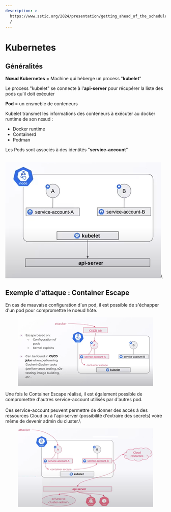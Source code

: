 ```yaml
---
description: >-
  https://www.sstic.org/2024/presentation/getting_ahead_of_the_schedule_manipulating_the_k8s_scheduler_to_perform_lateral_moves_in_a_cluster
  /
---
```


# Kubernetes

## Généralités

**Nœud Kubernetes** = Machine qui héberge un process "**kubelet**"

Le process "kubelet" se connecte à l'**api-server** pour récupérer la liste des pods qu'il doit exécuter

**Pod** = un ensmeble de conteneurs

Kubelet transmet les informations des conteneurs à exécuter au docker runtime de son nœud :

* Docker runtime
* Containerd
* Podman

Les Pods sont associés à des identités "**service-account**"

\
![](<../../.gitbook/assets/image (5).png>)\


## Exemple d'attaque : Container Escape

En cas de mauvaise configuration d'un pod, il est possible de s'échapper d'un pod pour compromettre le noeud hôte.

<figure><img src="../../.gitbook/assets/image (7).png" alt=""><figcaption></figcaption></figure>

Une fois le Container Escape réalisé, il est également possible de compromettre d'autres service-account utilisés par d'autres pod.\
\
Ces service-account peuvent permettre de donner des accès à des ressources Cloud ou à l'api-server (possibilité d'extraire des secrets) voire même de devenir admin du cluster.\


<figure><img src="../../.gitbook/assets/image (14).png" alt=""><figcaption></figcaption></figure>

